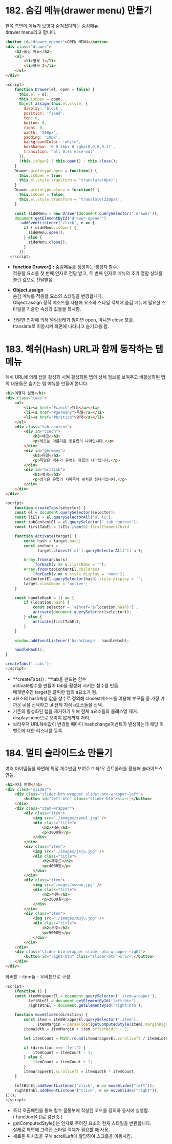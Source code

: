 # 182. 숨김 메뉴(drawer menu) 만들기

한쪽 측면에 메뉴가 보엿다 숨겨졌다하는 숨김메뉴.</br>
drawer menu라고 합니다.

```html
<button id="drawer-opener">OPEN MENU</button>
<div class="drawer">
    <h2>숨김 메뉴</h2>
    <ul>
        <li>항목 1</li>
        <li>항목 2</li>
    </ul>
</div>  
```

```javascript
<script>
    function Drawer(el, open = false) {
      this.el = el;
      this.isOpen = open;
      Object.assign(this.el.style, {
        display: 'block', 
        position: 'fixed',
        top: 0,
        bottom: 0,
        right: 0,
        width: '200px',
        padding: '10px',
        backgroundColor: 'white',
        boxShadow: '0 0 36px 0 rgba(0,0,0,0.1)',
        transition: 'all 0.4s ease-out' 
      });
      (this.isOpen) ? this.open() : this.close();
    }
    Drawer.prototype.open = function() {
      this.isOpen = true;
      this.el.style.transform = 'translate(0px)';
    }
    Drawer.prototype.close = function() {
      this.isOpen = false;
      this.el.style.transform = 'translate(220px)';
    }

    const sideMenu = new Drawer(document.querySelector('.drawer'));
    document.getElementById('drawer-opener')
      .addEventListener('click', e => {    
        if (!sideMenu.isOpen) {
          sideMenu.open();
        } else {
          sideMenu.close();
        }
      });
  </script>
```

* **function Drawer() :** 숨김메뉴를 생성하는 생성자 함수.<br/>
  적용될 요소를 첫 번째 인자로 전달 받고, 두 번째 인자로 메뉴의 초기 열람 상태를 불린 값으로 전달받음.

* **Object.assign**<br/>숨김 메뉴를 적용할 요소의 스타일을 변경합니다.<br/>Object.assign 정적 메소드를 사용해 요소의 스타일 객체에 숨김 메뉴에 필요한 스타일을 기술한 속성과 값들을 복사함.

* 전달한 인자에 의해 열림상태가 참이면 open, 아니면 close 호출.<br/>translate로 이동시켜 화면에 나타나고 숨기고를 함.



# 183. 해쉬(Hash) URL과 함께 동작하는 탭 메뉴

해쉬 URL에 의해 탭을 활성화 시켜 활성화된 탭의 상세 정보를 보여주고 비활성화된 탭의 내용들은 숨기는 탭 메뉴를 만들어 봅니다.

```html
<h1>여행지 설명</h1>
<div class="tabs">
    <ul>
        <li><a href="#czech">체코</a></li>
        <li><a href="#germany">독일</a></li>
        <li><a href="#british">영국</a></li>
    </ul>
    <div class="tab_content">
        <div id="czech">
            <h3>체코</h3>
            <p>체코는 아름다운 동유럽의 나라입니다.</p>
        </div>
        <div id="germany">
            <h3>독일</h3>
            <p>독일은 맥주가 유명한 유럽의 나라입니다.</p>
        </div>
        <div id="british">
            <h3>영국</h3>
            <p>영국은 유럽의 서북쪽에 위치한 섬나라입니다.</p>
        </div>
    </div>
</div>
```

```javascript
<script>
    function createTabs(selector) {
    const el = document.querySelector(selector);
    const liEls = el.querySelectorAll('ul li');
    const tabContentEl = el.querySelector('.tab_content');
    const firstTabEl = liEls.item(0).firstElementChild

    function activate(target) {
        const hash = target.hash;
        const anchors =
              target.closest('ul').querySelectorAll('li a');

        Array.from(anchors)
            .forEach(v => v.className = '');
        Array.from(tabContentEl.children)
            .forEach(v => v.style.display = 'none');
        tabContentEl.querySelector(hash).style.display = '';
        target.className = 'active';
    }

    const handleHash = () => {
        if (location.hash) {
            const selector = `a[href="${location.hash}"]`;
            activate(document.querySelector(selector));
        } else {
            activate(firstTabEl);
        }
    }

    window.addEventListener('hashchange', handleHash);

    handleHash();
}

createTabs('.tabs');
</script>
```

* **createTabs() : **tab을 만드는 함수<br/>activate함수를 만들어 tab을 활성화 시키는 함수를 만듬. <br/>매개변수인 target은 클릭한 탭의 a요소가 됨.
* a요소의 hash속성 값을 상수로 정의해 closest메소드를 이용해 부모들 중 가장 가까운 ul을 선택하고 ul 전체 자식 a요소들을 선택.
* 기존의 활성화된 탭을 제거하기 위해 전체 a요소들의 클래스명 제거. <br/>display:none으로 보이지 않게까지 처리.
* 브라우저 URL해쉬값이 변경될 때마다 hashchange이벤트가 발생하는데 해당 이벤트에 대한 리스너를 등록.



# 184. 멀티 슬라이드쇼 만들기

여러 아이템들을 화면에 특정 개수만큼 보여주고 좌/우 컨트롤러를 활용해 슬라이드쇼 만듬.

```html
<h1>국내 여행</h1>
<div class="slider">
    <div class="slider-btn-wrapper slider-btn-wrapper-left">
        <button id="left-btn" class="slider-btn">&larr;</button>
    </div>
    <div class="item-wrapper">
        <div class="item">
            <img src="./images/seoul.jpg" />
            <div class="title">
                <h2>서울</h2>
                <p>3000원</p>
            </div>
        </div>
        <div class="item">
            <img src="./images/jeju.jpg" />
            <div class="title">
                <h2>제주도</h2>
                <p>4000원</p>
            </div>
        </div>
        <div class="item">
            <img src="images/suwon.jpg" />
            <div class="title">
                <h2>수원</h2>
                <p>3000원</p>
            </div>
        </div>
        <div class="item">
            <img src="./images/muju.jpg" />
            <div class="title">
                <h2>무주</h2>
                <p>5000원</p>
            </div>
        </div>
    </div>
    <div class="slider-btn-wrapper slider-btn-wrapper-right">
        <button id="right-btn" class="slider-btn">&rarr;</button>
    </div>
</div>
```

좌버튼 - item들 - 우버튼으로 구성.



```javascript
<script>
    (function () {
    const itemWrapperEl = document.querySelector('.item-wrapper'),
          leftBtnEl = document.getElementById('left-btn'),
          rightBtnEl = document.getElementById('right-btn');

    function moveSlides(direction) {
        const item = itemWrapperEl.querySelector('.item'),
              itemMargin = parseFloat(getComputedStyle(item).marginRight);
        itemWidth = itemMargin + item.offsetWidth + 2;

        let itemCount = Math.round(itemWrapperEl.scrollLeft / itemWidth);

        if (direction === 'left') {
            itemCount = itemCount - 1;
        } else {
            itemCount = itemCount + 1;
        }
        itemWrapperEl.scrollLeft = itemWidth * itemCount;
    }

    leftBtnEl.addEventListener("click", e => moveSlides("left"));
    rightBtnEl.addEventListener("click", e => moveSlides("right"));
})();
</script>
```

* 즉각 호출패턴을 통해 함수 몸통부에 작성된 코드를 정의와 동시에 실행함.<br/>( function을 ()로 감산것 ) 
* getComputedStyle()는 인자로 주어진 요소의 현재 스타일을 반환합니다.<br/>실제로 화면에 그려진 스타일 객체가 필요할 때 사용.
* 새로운 위치값을 구해 scrollLeft에  할당하여 스크롤을 이동시킴.